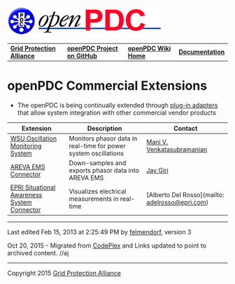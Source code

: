 [![The Open Source Phasor Data Concentrator](https://raw.githubusercontent.com/GridProtectionAlliance/openPDC/master/Source/Documentation/wiki/openPDC_Logo.png)](https://github.com/GridProtectionAlliance/openPDC/tree/master/Source/Documentation/wiki/openPDC_Home.md)

|   |   |   |   |
|---|---|---|---|
| **[Grid Protection Alliance](http://www.gridprotectionalliance.org)** | **[openPDC Project on GitHub](https://github.com/GridProtectionAlliance/openPDC)** | **[openPDC Wiki Home](Home)** | **[Documentation](Documentation)** |

# openPDC Commercial Extensions</h1>
* The openPDC is being continually extended through [plug-in adapters](https://github.com/GridProtectionAlliance/openPDC/tree/master/Source/Documentation/wiki/Developers_Custom_Adapters.md) that allow system integration with other commercial vendor products

| **Extension** | **Description** | **Contact** |
|---|---|---|
| [WSU Oscillation Monitoring System](https://github.com/GridProtectionAlliance/openPDC/blob/master/Source/Documentation/wiki/archives/kobet_tva_oscillation_monitoring_tools_20091008.pdf) | Monitors phasor data in real-time for power system oscillations | [Mani V. Venkatasubramanian](mailto:mani@eecs.wsu.edu) |
| [AREVA EMS Connector](https://github.com/GridProtectionAlliance/openPDC/blob/master/Source/Documentation/wiki/archives/jay-giri-alstom_Energy_Management_Systems.pdf) | Down-samples and exports phasor data into AREVA EMS | [Jay Giri](mailto:jay.giri@areva-td.com) |
| [EPRI Situational Awareness System Connector](https://github.com/GridProtectionAlliance/openPDC/blob/master/Source/Documentation/wiki/archives/zhang_epri_wapsv_20091008.pdf) | Visualizes electrical measurements in real-time | [Alberto Del Rosso](mailto: adelrosso@epri.com) |
***
Last edited Feb 15, 2013 at 2:25:49 PM by [felmendorf](http://www.codeplex.com/site/users/view/felmendorf), version 3

Oct 20, 2015 - Migrated from [CodePlex](http://openpdc.codeplex.com/wikipage?title=Extensions) and Links updated to point to archived content. //aj

***
Copyright 2015 [Grid Protection Alliance](http://www.gridprotectionalliance.org)
